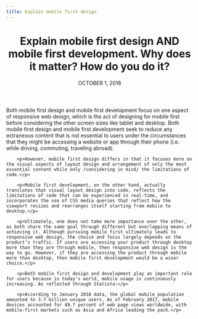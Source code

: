 ```yaml
---
title: Explain mobile first design
---
```


<main class='blogposts__container'>
    <header>
        <h1>Explain mobile first design AND mobile first development. Why does it matter? How do you do it?</h1>
        <time datetime="2018-11-21">OCTOBER 1, 2018</time>
    </header>
        <p>Both mobile first design and mobile first development focus on one aspect of responsive web design, which is the act of designing for mobile first before considering the other screen sizes like tablet and desktop. Both mobile first design and mobile first development seek to reduce any extraneous content that is not essential to users under the circumstances that they might be accessing a website or app through their phone (i.e. while driving, commuting, traveling abroad).</p>

        <p>However, mobile first design differs in that it focuses more on the visual aspects of layout design and arrangement of only the most essential content while only /considering in mind/ the limitations of code.</p>

        <p>Mobile first development, on the other hand, actually translates that visual layout design into code, reflects the limitations of code that can be experienced in real-time, and incorporates the use of CSS media queries that reflect how the viewport resizes and rearranges itself starting from mobile to desktop.</p>

        <p>Ultimately, one does not take more importance over the other, as both share the same goal through different but overlapping means of achieving it. Although pursuing mobile first ultimately leads to responsive web design, the choice and focus largely depends on the product’s traffic. If users are accessing your product through desktop more than they are through mobile, then responsive web design is the way to go. However, if they are accessing the product through mobile more than desktop, then mobile first development would be a wiser choice.</p>

        <p>Both mobile first design and development play an important role for users because in today’s world, mobile usage is continuously increasing. As reflected through Statista:</p>

        <p>According to January 2018 data, the global mobile population amounted to 3.7 billion unique users. As of February 2017, mobile devices accounted for 49.7 percent of web page views worldwide, with mobile-first markets such as Asia and Africa leading the pack.</p>
</main>
